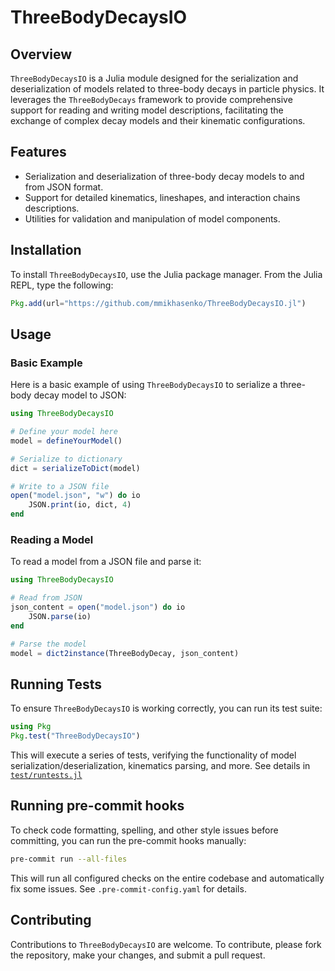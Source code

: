 # ThreeBodyDecaysIO

## Overview

`ThreeBodyDecaysIO` is a Julia module designed for the serialization and deserialization of models related to three-body decays in particle physics. It leverages the `ThreeBodyDecays` framework to provide comprehensive support for reading and writing model descriptions, facilitating the exchange of complex decay models and their kinematic configurations.

## Features

-   Serialization and deserialization of three-body decay models to and from JSON format.
-   Support for detailed kinematics, lineshapes, and interaction chains descriptions.
-   Utilities for validation and manipulation of model components.

## Installation

To install `ThreeBodyDecaysIO`, use the Julia package manager. From the Julia REPL, type the following:

```julia
Pkg.add(url="https://github.com/mmikhasenko/ThreeBodyDecaysIO.jl")
```

## Usage

### Basic Example

Here is a basic example of using `ThreeBodyDecaysIO` to serialize a three-body decay model to JSON:

```julia
using ThreeBodyDecaysIO

# Define your model here
model = defineYourModel()

# Serialize to dictionary
dict = serializeToDict(model)

# Write to a JSON file
open("model.json", "w") do io
    JSON.print(io, dict, 4)
end
```

### Reading a Model

To read a model from a JSON file and parse it:

```julia
using ThreeBodyDecaysIO

# Read from JSON
json_content = open("model.json") do io
    JSON.parse(io)
end

# Parse the model
model = dict2instance(ThreeBodyDecay, json_content)
```

## Running Tests

To ensure `ThreeBodyDecaysIO` is working correctly, you can run its test suite:

```julia
using Pkg
Pkg.test("ThreeBodyDecaysIO")
```

This will execute a series of tests, verifying the functionality of model serialization/deserialization, kinematics parsing, and more. See details in [`test/runtests.jl`](test/runtests.jl)

## Running pre-commit hooks

To check code formatting, spelling, and other style issues before committing, you can run the pre-commit hooks manually:

```sh
pre-commit run --all-files
```

This will run all configured checks on the entire codebase and automatically fix some issues. See `.pre-commit-config.yaml` for details.

## Contributing

Contributions to `ThreeBodyDecaysIO` are welcome. To contribute, please fork the repository, make your changes, and submit a pull request.
